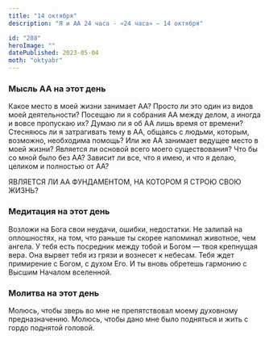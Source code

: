 ```yaml
---
title: "14 октября"
description: "Я и АА 24 часа - «24 часа» — 14 октября"

id: "288"
heroImage: ""
datePublished: 2023-05-04
moth: "oktyabr"
---
```


### Мысль АА на этот день

Какое место в моей жизни занимает АА? Просто ли это один из видов моей
деятельности? Посещаю ли я собрания АА между делом, а иногда и вовсе пропускаю
их? Думаю ли я об АА лишь время от времени? Стесняюсь ли я затрагивать тему в
АА, общаясь с людьми, которым, возможно, необходима помощь? Или же АА занимает
ведущее место в моей жизни? Является ли основой всего моего существования? Что
бы со мной было без АА? Зависит ли все, что я имею, и что я делаю, целиком и
полностью от АА?

ЯВЛЯЕТСЯ ЛИ АА ФУНДАМЕНТОМ, НА КОТОРОМ Я СТРОЮ СВОЮ ЖИЗНЬ?

### Медитация на этот день

Возложи на Бога свои неудачи, ошибки, недостатки. Не залипай на оплошностях,
на том, что раньше ты скорее напоминал животное, чем ангела. У тебя есть
посредник между тобой и Богом — твоя крепнущая вера. Она вырвет тебя из грязи
и вознесет к небесам. Тебя ждет примирение с Богом, с духом Его. И ты вновь
обретешь гармонию с Высшим Началом вселенной.

### Молитва на этот день

Молюсь, чтобы зверь во мне не препятствовал моему духовному предназначению.
Молюсь, чтобы дано мне было подняться и жить с гордо поднятой головой.

